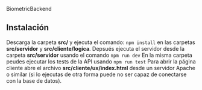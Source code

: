 BiometricBackend

## Instalación

Descarga la carpeta **src/** y ejecuta el comando:
`npm install`
en las carpetas **src/servidor** y **src/cliente/logica**.
Depsués ejecuta el servidor desde la carpeta **src/servidor** usando el comando 
`npm run dev`
En la misma carpeta peudes ejecutar los tests de la API usando
`npm run test` 
Para abrir la página cliente abre el archivo **src/cliente/ux/index.html** desde un
servidor Apache o similar (si lo ejecutas de otra forma puede no ser capaz de conectarse
con la base de datos).